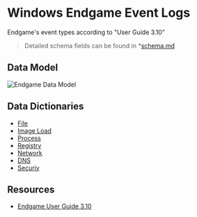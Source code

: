 # Windows Endgame Event Logs
Endgame's event types according to "User Guide 3.10"
>Detailed schema fields can be found in *[schema.md](https://github.com/sahar55/OSSEM/blob/master/data_dictionaries/windows/endgame/schema.md)

## Data Model
![Endgame Data Model][logo]

[logo]: https://github.com/sahar55/OSSEM/blob/master/resources/images/EndgameDataModel.png "Endgame Data Model"

## Data Dictionaries
* [File](#)
* [Image Load](#)
* [Process](#)
* [Registry](#)
* [Network](#)
* [DNS](#)
* [Securiy](#)


## Resources
* [Endgame User Guide 3.10](#)
